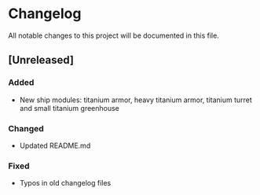 # Changelog
All notable changes to this project will be documented in this file.

## [Unreleased]

### Added
- New ship modules: titanium armor, heavy titanium armor, titanium turret and
  small titanium greenhouse

### Changed
- Updated README.md

### Fixed
- Typos in old changelog files
